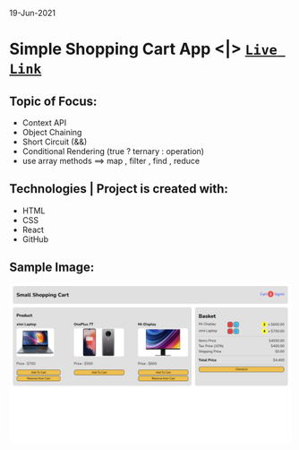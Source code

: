 19-Jun-2021

# Simple Shopping Cart App <|> [`Live Link`](https://react-simple-shopping-cart-app.netlify.app/) 

## Topic of Focus:
* Context API
* Object Chaining
* Short Circuit (&&)
* Conditional Rendering (true ? ternary : operation)
* use array methods ==> map , filter , find , reduce


## Technologies | Project is created with: 
* HTML 
* CSS
* React 
* GitHub

## Sample Image:
<img src='./img/1.png'/>